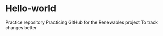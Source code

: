 # Hello-world
Practice repository
Practicing GitHub for the Renewables project
To track changes better
